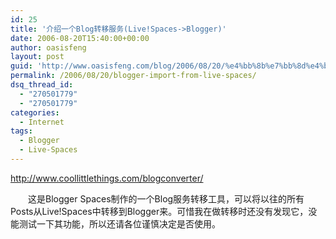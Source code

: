 ```yaml
---
id: 25
title: '介绍一个Blog转移服务(Live!Spaces->Blogger)'
date: 2006-08-20T15:40:00+00:00
author: oasisfeng
layout: post
guid: 'http://www.oasisfeng.com/blog/2006/08/20/%e4%bb%8b%e7%bb%8d%e4%b8%80%e4%b8%aablog%e8%bd%ac%e7%a7%bb%e6%9c%8d%e5%8a%a1livespacesblogger/'
permalink: /2006/08/20/blogger-import-from-live-spaces/
dsq_thread_id:
  - "270501779"
  - "270501779"
categories:
  - Internet
tags:
  - Blogger
  - Live-Spaces
---
```

<http://www.coollittlethings.com/blogconverter/>

　　这是Blogger Spaces制作的一个Blog服务转移工具，可以将以往的所有Posts从Live!Spaces中转移到Blogger来。可惜我在做转移时还没有发现它，没能测试一下其功能，所以还请各位谨慎决定是否使用。